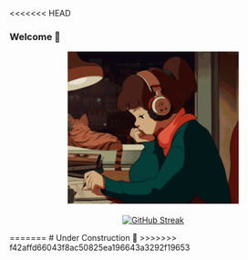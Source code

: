 <<<<<<< HEAD
### Welcome 👋



<div style="display: flex; justify-content: center; margin-bottom: 20px;">
  <img src="img/lofi-girl.gif" alt="Lofi Girl" width="300">
</div>

<p align="center">
  <a href="https://git.io/streak-stats">
    <img src="https://streak-stats.demolab.com?user=jennisung&theme=submarine-flowers" alt="GitHub Streak">
  </a>
</p>
=======
# Under Construction 🔨
>>>>>>> f42affd66043f8ac50825ea196643a3292f19653
